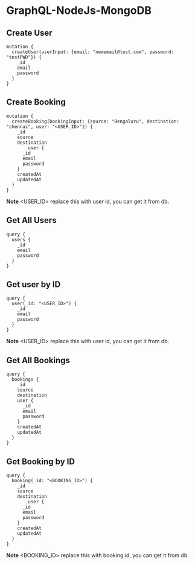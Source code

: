 # GraphQL-NodeJs-MongoDB

## Create User
```
mutation {
  createUser(userInput: {email: "newemail@test.com", password: "testPWD"}) {
    _id
    email
    password
  }
}
```

## Create Booking
```
mutation {
  createBooking(bookingInput: {source: "Bengaluru", destination: "chennai", user: "<USER_ID>"}) {
    _id
    source
    destination
		user {
      _id
      email
      password
    }
    createdAt
    updatedAt
  }
}
```
**Note**
<USER_ID> replace this with user id, you can get it from db.


## Get All Users
```
query {
  users {
    _id
    email
    password
  }
}
```

## Get user by ID
```
query {
  user(_id: "<USER_ID>") {
    _id
    email
    password
  }
}
```
**Note**
<USER_ID> replace this with user id, you can get it from db.

## Get All Bookings
```
query {
  bookings {
    _id
    source
    destination
    user {
      _id
      email
      password
    }
    createdAt
    updatedAt
  }
}
```

## Get Booking by ID
```
query {
  booking(_id: "<BOOKING_ID>") {
    _id
    source
    destination
		user {
      _id
      email
      password
    }
    createdAt
    updatedAt
  }
}
```
**Note**
<BOOKING_ID> replace this with booking id, you can get it from db.



